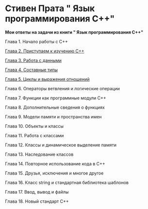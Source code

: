 Стивен Прата " Язык программирования C++"
=====================

**Мои ответы на задачи из книги " Язык программирования C++"**


Глава 1. Начало работы с C++

[Глава 2. Приступаем к изучению C++](https://github.com/miroshnikov-savelii/learn-cpp/tree/master/Setting-Out-to-C++)

[Глава 3. Работа с данными](https://github.com/miroshnikov-savelii/learn-cpp/tree/master/Dealing-with-data)

[Глава 4. Составные типы](https://github.com/miroshnikov-savelii/learn-cpp/tree/master/Compound-types)

[Глава 5. Циклы и выражения отношений](https://github.com/miroshnikov-savelii/learn-cpp/tree/master/Loops-and-Relational-Expressions)

Глава 6. Операторы ветвления и логические операции

Глава 7. Функции как программные модули C++

Глава 8. Дополнительные сведения о функциях

Глава 9. Модели памяти и пространства имен

Глава 10. Объекты и классы

Глава 11. Работа с классами

Глава 12. Классы и динамическое выделение памяти

Глава 13. Наследование классов

Глава 14. Повторное использование кода в C++

Глава 15. Друзья, исключения и многое другое

Глава 16. Класс string и стандартная библиотека шаблонов

Глава 17. Ввод, вывод и файлы

Глава 18. Новый стандарт C++
